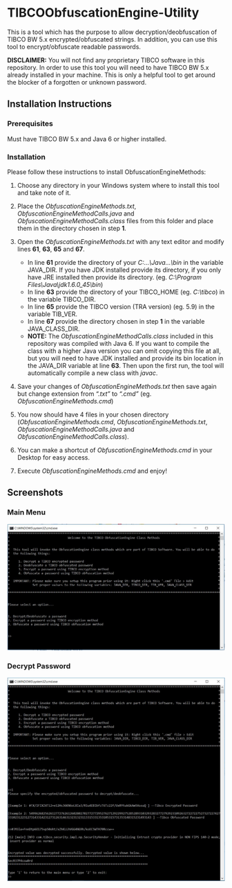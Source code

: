 # TIBCOObfuscationEngine-Utility
This is a tool which has the purpose to allow decryption/deobfuscation of TIBCO BW 5.x encrypted/obfuscated strings. In addition, you can use this tool to encrypt/obfuscate readable passwords.

**DISCLAIMER:** You will not find any proprietary TIBCO software in this repository. In order to use this tool you will need to have TIBCO BW 5.x already installed in your machine. This is only a helpful tool to get around the blocker of a forgotten or unknown password.

## Installation Instructions

### Prerequisites

Must have TIBCO BW 5.x and Java 6 or higher installed.

### Installation

Please follow these instructions to install ObfuscationEngineMethods:

1. Choose any directory in your Windows system where to install this tool and take note of it.

2. Place the *ObfuscationEngineMethods.txt*, *ObfuscationEngineMethodCalls.java* and *ObfuscationEngineMethodCalls.class* files from this folder and place them in the directory chosen in step **1**.
    
3. Open the *ObfuscationEngineMethods.txt* with any text editor and modify lines **61**, **63**, **65** and **67**.
   - In line **61** provide the directory of your *C:\...\Java\...\bin* in the variable JAVA_DIR. If you have JDK installed provide its directory, if you only have JRE installed then provide its directory. (eg. *C:\Program Files\Java\jdk1.6.0_45\bin*)
   - In line **63** provide the directory of your TIBCO_HOME (eg. *C:\tibco*) in the variable TIBCO_DIR.
   - In line **65** provide the TIBCO version (TRA version) (eg. 5.9) in the variable TIB_VER.
   - In line **67** provide the directory chosen in step **1** in the variable JAVA_CLASS_DIR.
   - **NOTE:** The *ObfuscationEngineMethodCalls.class* included in this repository was compiled with Java 6. If you want to compile the class with a higher Java version you can omit copying this file at all, but you will need to have JDK installed and provide its bin location in the JAVA_DIR variable at line **63**. Then upon the first run, the tool will automatically compile a new class with *javac*.
   
4. Save your changes of *ObfuscationEngineMethods.txt* then save again but change extension from *“.txt”* to *“.cmd”* (eg. *ObfuscationEngineMethods.cmd*)
   
5. You now should have 4 files in your chosen directory (*ObfuscationEngineMethods.cmd*, *ObfuscationEngineMethods.txt*, *ObfuscationEngineMethodCalls.java* and *ObfuscationEngineMethodCalls.class*).
   
6. You can make a shortcut of *ObfuscationEngineMethods.cmd* in your Desktop for easy access.

7. Execute *ObfuscationEngineMethods.cmd* and enjoy!

## Screenshots

### Main Menu

![Main Menu Screen](https://github.com/anjhared/TIBCOObfuscationEngine-Utility/blob/master/screenshots/menu.JPG)

### Decrypt Password

![Decrypt Password Screen](https://github.com/anjhared/TIBCOObfuscationEngine-Utility/blob/master/screenshots/decrypt.JPG)

